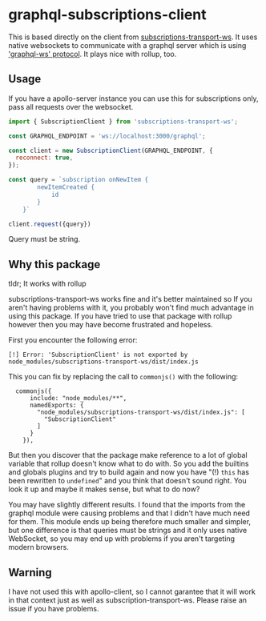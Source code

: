 # graphql-subscriptions-client

This is based directly on the client from [subscriptions-transport-ws](https://github.com/apollographql/subscriptions-transport-ws). It uses native websockets to communicate with a graphql server which is using ['graphql-ws' protocol](https://github.com/apollographql/subscriptions-transport-ws/blob/master/PROTOCOL.md). It plays nice with rollup, too.

## Usage

If you have a apollo-server instance you can use this for subscriptions only, pass all requests over the websocket.

```js
import { SubscriptionClient } from 'subscriptions-transport-ws';

const GRAPHQL_ENDPOINT = 'ws://localhost:3000/graphql';

const client = new SubscriptionClient(GRAPHQL_ENDPOINT, {
  reconnect: true,
});

const query = `subscription onNewItem {
        newItemCreated {
            id
        }
    }`

client.request({query})
```

Query must be string.

## Why this package

tldr; It works with rollup

subscriptions-transport-ws works fine and it's better maintained so If you aren't having problems with it, you probably won't find much advantage in using this package. If you have tried to use that package with rollup however then you may have become frustrated and hopeless.

First you encounter the following error:

`[!] Error: 'SubscriptionClient' is not exported by node_modules/subscriptions-transport-ws/dist/index.js`

This you can fix by replacing the call to `commonjs()` with the following:

```
  commonjs({
      include: "node_modules/**",
      namedExports: {
        "node_modules/subscriptions-transport-ws/dist/index.js": [
          "SubscriptionClient"
        ]
      }
    }),
```

But then you discover that the package make reference to a lot of global variable that rollup doesn't know what to do with. So you add the builtins and globals plugins and try to build again and now you have "(!) `this` has been rewritten to `undefined`" and you think that doesn't sound right. You look it up and maybe it makes sense, but what to do now?

You may have slightly different results. I found that the imports from the graphql module were causing problems and that I didn't have much need for them. This module ends up being therefore much smaller and simpler, but one difference is that queries must be strings and it only uses native WebSocket, so you may end up with problems if you aren't targeting modern browsers.

## Warning

I have not used this with apollo-client, so I cannot garantee that it will work in that context just as well as subscription-transport-ws. Please raise an issue if you have problems.
